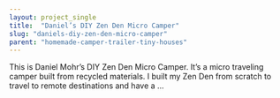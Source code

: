 ```yaml
---
layout: project_single
title:  "Daniel’s DIY Zen Den Micro Camper"
slug: "daniels-diy-zen-den-micro-camper"
parent: "homemade-camper-trailer-tiny-houses"
---
```

This is Daniel Mohr’s DIY Zen Den Micro Camper. It’s a micro traveling camper built from recycled materials. I built my Zen Den from scratch to travel to remote destinations and have a …